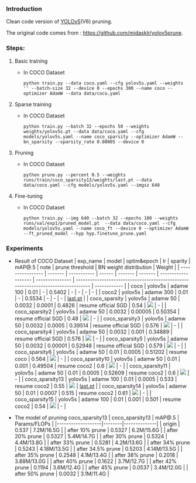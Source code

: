 ### Introduction
Clean code version of [YOLOv5](https://github.com/ultralytics/yolov5/)(V6) pruning.

The original code comes from : https://github.com/midasklr/yolov5prune.

### Steps:
1. Basic training
    - In COCO Dataset
        ```shell
        python train.py --data coco.yaml --cfg yolov5s.yaml --weights '' --batch-size 32 --device 0 --epochs 300 --name coco --optimizer AdamW --data data/coco.yaml
        ```
2. Sparse training
    - In COCO Dataset
        ```shell
        python train.py --batch 32 --epochs 50 --weights weights/yolov5s.pt --data data/coco.yaml --cfg models/yolov5s.yaml --name coco_sparsity --optimizer AdamW --bn_sparsity --sparsity_rate 0.00005 --device 0
        ```

3. Pruning
    - In COCO Dataset
        ```shell
        python prune.py --percent 0.5 --weights runs/train/coco_sparsity13/weights/last.pt --data data/coco.yaml --cfg models/yolov5s.yaml --imgsz 640
        ```

4. Fine-tuning
    - In COCO Dataset
        ```shell
        python train.py --img 640 --batch 32 --epochs 100 --weights runs/val/exp1/pruned_model.pt  --data data/coco.yaml --cfg models/yolov5s.yaml --name coco_ft --device 0 --optimizer AdamW --ft_pruned_model --hyp hyp.finetune_prune.yaml
        ```
### Experiments
- Result of COCO Dataset
    | exp\_name        | model   | optim&epoch | lr     | sparity | mAP@.5  | note                | prune threshold | BN weight distribution                                                           | Weight |
    | ---------------- | ------- | ----------- | ------ | ------- | ------- | ------------------- | --------------- | -------------------------------------------------------------------------------- | ------------ |
    | coco             | yolov5s | adamw 100   | 0.01   | \-      | 0.5402  | \-                  | \-              | \-                                                                               | - |
    | coco2            | yolov5s | adamw 300   | 0.01   | \-      | 0.5534  | \-                  | \-              | \-                                                                               | [last.pt](https://github.com/uyzhang/yolov5_prune/releases/download/ckp/coco_adamw_300.pt)   |
    | coco\_sparsity   | yolov5s | adamw 50    | 0.0032 | 0.0001  | 0.4826  | resume official SGD | 0.54            | ![](https://docimg8.docs.qq.com/image/37lM2bxXOohzeYLQzhsU0g.png?w=1322&h=826/)  | \-           |
    | coco\_sparsity2  | yolov5s | adamw 50    | 0.0032 | 0.00005 | 0.50354 | resume official SGD | 0.48            | ![](https://docimg8.docs.qq.com/image/fsUuusfnXh0QqNIzBsQorA.png?w=1342&h=822/)  | \-           |
    | coco\_sparsity3  | yolov5s | adamw 50    | 0.0032 | 0.0005  | 0.39514 | resume official SGD | 0.576           | ![](https://docimg10.docs.qq.com/image/56lYy7Ig1U9aKtv3JoaVuw.png?w=1330&h=864/) | \-           |
    | coco\_sparsity4  | yolov5s | adamw 50    | 0.0032 | 0.001   | 0.34889 | resume official SGD | 0.576           | ![](https://docimg2.docs.qq.com/image/PoOcEBkq8k5yAHHuLMTX2w.png?w=1292&h=852/)  | \-           |
    | coco\_sparsity5  | yolov5s | adamw 50    | 0.0032 | 0.00001 | 0.52948 | resume official SGD | 0.579           | ![](https://docimg7.docs.qq.com/image/8sQYKDSEny6fE1-aD-i1PA.png?w=1308&h=842/)  | \-           |
    | coco\_sparsity6  | yolov5s | adamw 50    | 0.01   | 0.0005  | 0.51202 | resume coco         | 0.564           | ![](https://docimg2.docs.qq.com/image/mi5sH-NIcOfhCA5UvblkGQ.png?w=1314&h=758/)  | \-           |
    | coco\_sparsity10 | yolov5s | adamw 50    | 0.01   | 0.001   | 0.49504 | resume coco2        | 0.6             | ![](https://docimg10.docs.qq.com/image/IHpHc5QDZlH4qvX8C14-Uw.png?w=1326&h=826/) | \-           |
    | coco\_sparsity11 | yolov5s | adamw 50    | 0.01   | 0.0005  | 0.52609 | resume coco2        | 0.6             | ![](https://docimg8.docs.qq.com/image/txnqJ5L1PjO96e2DvMPuFQ.png?w=1320&h=826/)  | \-           |
    | coco\_sparsity13 | yolov5s | adamw 100   | 0.01   | 0.0005  | 0.533   | resume coco2        | 0.55            | ![](https://docimg2.docs.qq.com/image/Y0eW6Fg3GxQDNT0pUcHqZw.png?w=1314&h=768/)  | [last.pt](https://github.com/uyzhang/yolov5_prune/releases/download/ckp/coco_sparsity13.pt)           |
    | coco\_sparsity14 | yolov5s | adamw 50    | 0.01   | 0.0007  | 0.515   | resume coco2        | 0.61            | ![](https://docimg7.docs.qq.com/image/uI9OFouJavwCSGAK8kk8vg.png?w=1312&h=782/)  | \-           |
    | coco\_sparsity15 | yolov5s | adamw 100   | 0.01   | 0.001   | 0.501   | resume coco2        | 0.54            | ![](https://docimg4.docs.qq.com/image/wyGMs5I4U_8vsXQLgG6LJg.png?w=1304&h=820/)  | \-           |

- The model of pruning coco_sparsity13
    | coco_sparsity13   | mAP@.5 | Params/FLOPs |
    |-------------------|--------|--------------|
    | origin            | 0.537  | 7.2M/16.5G   |
    | after 10% prune   | 0.5327 | 6.2M/15.6G   |
    | after 20% prune   | 0.5327 | 5.4M/14.7G   |
    | after 30% prune   | 0.5324 | 4.4M/13.8G   |
    | after 33% prune   | 0.5281 | 4.2M/13.6G   |
    | after 34% prune   | 0.5243 | 4.18M/13.5G  |
    | after 34.5% prune | 0.5203 | 4.14M/13.5G  |
    | after 35% prune   | 0.2548 | 4.1M/13.4G   |
    | after 38% prune   | 0.2018 | 3.88M/13.0G  |
    | after 40% prune   | 0.1622 | 3.7M/12.7G   |
    | after 42% prune   | 0.1194 | 3.6M/12.4G   |
    | after 45% prune   | 0.0537 | 3.4M/12.0G   |
    | after 50% prune   | 0.0032 | 3.1M/11.4G   |

